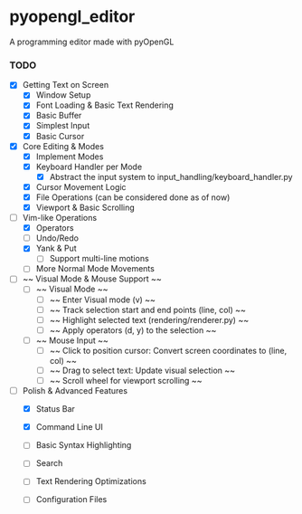 # pyopengl_editor
A programming editor made with pyOpenGL


### TODO

- [x] Getting Text on Screen
  - [x] Window Setup  
  - [x] Font Loading & Basic Text Rendering  
  - [x] Basic Buffer  
  - [x] Simplest Input  
  - [x] Basic Cursor 
- [x] Core Editing & Modes
  - [x] Implement Modes  
  - [x] Keyboard Handler per Mode 
      - [x] Abstract the input system to input_handling/keyboard_handler.py
  - [x] Cursor Movement Logic 
  - [x] File Operations (can be considered done as of now)
  - [x] Viewport & Basic Scrolling  
- [ ] Vim-like Operations
  - [x] Operators 
  - [ ] Undo/Redo 
  - [x] Yank & Put
      - [ ] Support multi-line motions 
  - [ ] More Normal Mode Movements
- [ ] ~~ Visual Mode & Mouse Support ~~
  - [ ] ~~ Visual Mode ~~
      - [ ] ~~ Enter Visual mode (v) ~~
      - [ ] ~~ Track selection start and end points (line, col) ~~
      - [ ] ~~ Highlight selected text (rendering/renderer.py) ~~
      - [ ] ~~ Apply operators (d, y) to the selection ~~
  - [ ] ~~ Mouse Input  ~~
      - [ ] ~~ Click to position cursor: Convert screen coordinates to (line, col) ~~
      - [ ] ~~ Drag to select text: Update visual selection ~~  
      - [ ] ~~ Scroll wheel for viewport scrolling ~~
- [ ] Polish & Advanced Features
  - [x] Status Bar  
  - [x] Command Line UI
  - [ ] Basic Syntax Highlighting
  - [ ] Search 
  - [ ] Text Rendering Optimizations 
  - [ ] Configuration Files 

